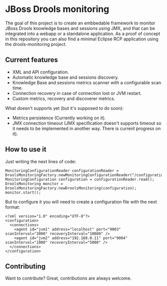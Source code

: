 JBoss Drools monitoring 
=======================

The goal of this project is to create an embbedable framework to monitor JBoss Drools knowledge bases and sessions using JMX, and that can be integrated into a webapp or a standalone application. As a proof of concept in this repository you can also find a minimal Eclipse RCP application using the drools-monitoring project.

Current features
----------------

* XML and API configuration.
* Automatic knowledge base and sessions discovery.
* Knowledge Base and sessions metrics scanner with a configurable scan time.
* Connection recovery in case of connection lost or JVM restart.
* Custom metrics, recovery and discoverer metrics.

What doesn't supports yet (but it's supposed to do soon):

* Metrics persistence (Currently working on it).
* JMX connection timeout (JMX specification doesn't supports timeout so it needs to be implemented in another way. There is current progress on it).

How to use it
-------------

Just writing the next lines of code:

	MonitoringConfigurationReader configurationReader = DroolsMonitoringFactory.newMonitoringConfigurationReader("/configuration.xml");
    MonitoringConfiguration configuration = configurationReader.read();
    DroolsMonitoring monitor = DroolsMonitoringFactory.newDroolsMonitoring(configuration);
    monitor.start();

But to configure it you will need to create a configuration file with the next format:

	<?xml version="1.0" encoding="UTF-8"?>
	<configuration>
  	  <connections>
        <agent id="jvm1" address="localhost" port="9003" scanInterval="3000" recoveryInterval="10000" />
        <agent id="jvm2" address="192.168.0.11" port="9004" scanInterval="1000" recoveryInterval="5000" />
	  </connections>
	</configuration>

Contributing
------------
Want to contribute? Great, contributions are always welcome.